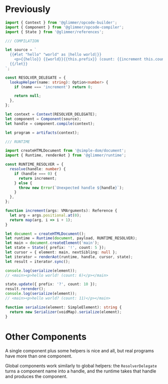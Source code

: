 # Previously

```ts
import { Context } from '@glimmer/opcode-builder';
import { Component } from '@glimmer/opcode-compiler';
import { State } from '@glimmer/references';

/// COMPILATION

let source = `
  {{#let "hello" "world" as |hello world|}}
    <p>{{hello}} {{world}}{{this.prefix}} (count: {{increment this.count}})</p>
  {{/let}}
`;

const RESOLVER_DELEGATE = {
  lookupHelper(name: string): Option<number> {
    if (name === 'increment') return 0;

    return null;
  },
};

let context = Context(RESOLVER_DELEGATE);
let component = Component(source);
let handle = component.compile(context);

let program = artifacts(context);

/// RUNTIME

import createHTMLDocument from '@simple-dom/document';
import { Runtime, renderAot } from '@glimmer/runtime';

const RUNTIME_RESOLVER = {
  resolve(handle: number) {
    if (handle === 0) {
      return increment;
    } else {
      throw new Error(`Unexpected handle ${handle}`);
    }
  },
};

function increment(args: VMArguments): Reference {
  let arg = args.positional.at(0);
  return map(arg, i => i + 1);
}

let document = createHTMLDocument();
let runtime = Runtime(document, payload, RUNTIME_RESOLVER);
let main = document.createElement('main');
let state = State({ prefix: '!', count: 5 });
let cursor = { element: main, nextSibling: null };
let iterator = renderAot(runtime, handle, cursor, state);
let result = iterator.sync();

console.log(serialize(element));
// <main><p>hello world! (count: 6)</p></main>

state.update({ prefix: '?', count: 10 });
result.rerender();
console.log(serialize(element));
// <main><p>hello world? (count: 11)</p></main>

function serialize(element: SimpleElement): string {
  return new Serializer(voidMap).serialize(element);
}
```

# Other Components

A single component plus some helpers is nice and all, but real programs have more than one component.

Global components work similarly to global helpers: the `ResolverDelegate` turns a component name into a handle, and the runtime takes that handle and produces the component.
